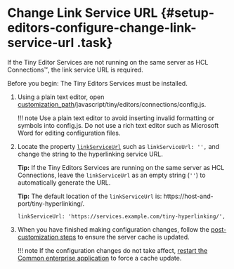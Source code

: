 # Change Link Service URL {#setup-editors-configure-change-link-service-url .task}

If the Tiny Editor Services are not running on the same server as HCL Connections™, the link service URL is required.

Before you begin: The Tiny Editors Services must be installed.

1.  Using a plain text editor, open [customization\_path](t_determine-customization-path.md)/javascript/tiny/editors/connections/config.js.

    !!! note
    Use a plain text editor to avoid inserting invalid formatting or symbols into config.js. Do not use a rich text editor such as Microsoft Word for editing configuration files.

2.  Locate the property [`linkServiceUrl`](r_config-js-sample.md#linkServiceUrl) such as `linkServiceUrl: '',` and change the string to the hyperlinking service URL.

    **Tip:** If the Tiny Editors Services are running on the same server as HCL Connections, leave the `linkServiceUrl` as an empty string \(`''`\) to automatically generate the URL.

    **Tip:** The default location of the `linkServiceUrl` is: https://host-and-port/tiny-hyperlinking/.

    ```
    linkServiceUrl: 'https://services.example.com/tiny-hyperlinking/',
    ```

3.  When you have finished making configuration changes, follow the [post-customization steps](https://help.hcltechsw.com/connections/v6/admin/customize/t_admin_common_customize_postreq.html) to ensure the server cache is updated.

    !!! note
    If the configuration changes do not take affect, [restart the Common enterprise application](t_restart-common-app.md) to force a cache update.


